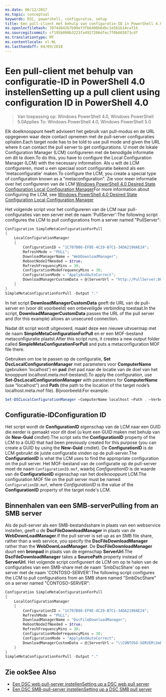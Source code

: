 ```yaml
---
ms.date: 06/12/2017
ms.topic: conceptual
keywords: DSC, powershell, configuratie, setup
title: Een pull-client met behulp van configuratie-ID in PowerShell 4.0 instellen
ms.openlocfilehash: 7074d842b7b99ef3fb6498b6dbc1e561b14caf16
ms.sourcegitcommit: cf195b090b3223fa4917206dfec7f0b603873cdf
ms.translationtype: MT
ms.contentlocale: nl-NL
ms.lasthandoff: 04/09/2018
---
```

# <a name="setting-up-a-pull-client-using-configuration-id-in-powershell-40"></a><span data-ttu-id="0aa9c-103">Een pull-client met behulp van configuratie-ID in PowerShell 4.0 instellen</span><span class="sxs-lookup"><span data-stu-id="0aa9c-103">Setting up a pull client using configuration ID in PowerShell 4.0</span></span>

><span data-ttu-id="0aa9c-104">Van toepassing op: Windows PowerShell 4.0, Windows PowerShell 5.0</span><span class="sxs-lookup"><span data-stu-id="0aa9c-104">Applies To: Windows PowerShell 4.0, Windows PowerShell 5.0</span></span>

<span data-ttu-id="0aa9c-105">Elk doelknooppunt heeft adviseert het gebruik van pull-modus en de URL opgegeven waar deze contact opnemen met de pull-server configuraties ophalen.</span><span class="sxs-lookup"><span data-stu-id="0aa9c-105">Each target node has to be told to use pull mode and given the URL where it can contact the pull server to get configurations.</span></span> <span data-ttu-id="0aa9c-106">U moet de lokale Configuration Manager (LCM) configureren met de benodigde informatie om dit te doen.</span><span class="sxs-lookup"><span data-stu-id="0aa9c-106">To do this, you have to configure the Local Configuration Manager (LCM) with the necessary information.</span></span> <span data-ttu-id="0aa9c-107">Als u wilt de LCM configureren, moet u een speciaal soort configuratie bekend als een 'metaconfiguratie' maken.</span><span class="sxs-lookup"><span data-stu-id="0aa9c-107">To configure the LCM, you create a special type of configuration known as a "metaconfiguration".</span></span> <span data-ttu-id="0aa9c-108">Zie voor meer informatie over het configureren van de LCM [Windows PowerShell 4.0 Desired State Configuration Local Configuration Manager](metaConfig4.md)</span><span class="sxs-lookup"><span data-stu-id="0aa9c-108">For more information about configuring the LCM, see [Windows PowerShell 4.0 Desired State Configuration Local Configuration Manager](metaConfig4.md)</span></span>

<span data-ttu-id="0aa9c-109">Het volgende script voor het configureren van de LCM naar pull-configuraties van een server met de naam 'PullServer':</span><span class="sxs-lookup"><span data-stu-id="0aa9c-109">The following script configures the LCM to pull configurations from a server named "PullServer":</span></span>

```powershell
Configuration SimpleMetaConfigurationForPull
{
    LocalConfigurationManager
    {
        ConfigurationID = "1C707B86-EF8E-4C29-B7C1-34DA2190AE24";
        RefreshMode = "PULL";
        DownloadManagerName = "WebDownloadManager";
        RebootNodeIfNeeded = $true;
        RefreshFrequencyMins = 30;
        ConfigurationModeFrequencyMins = 30;
        ConfigurationMode = "ApplyAndAutoCorrect";
        DownloadManagerCustomData = @{ServerUrl = "http://PullServer:8080/PSDSCPullServer/PSDSCPullServer.svc"; AllowUnsecureConnection = “TRUE”}
    }
}
SimpleMetaConfigurationForPull -Output "."
```

<span data-ttu-id="0aa9c-110">In het script **DownloadManagerCustomData** geeft de URL van de pull-server en (voor dit voorbeeld) een onbeveiligde verbinding toestaat.</span><span class="sxs-lookup"><span data-stu-id="0aa9c-110">In the script, **DownloadManagerCustomData** passes the URL of the pull server and (for this example) allows an unsecured connection.</span></span>

<span data-ttu-id="0aa9c-111">Nadat dit script wordt uitgevoerd, maakt deze een nieuwe uitvoermap met de naam **SimpleMetaConfigurationForPull** en er een MOF-bestand metaconfiguratie plaatst.</span><span class="sxs-lookup"><span data-stu-id="0aa9c-111">After this script runs, it creates a new output folder called **SimpleMetaConfigurationForPull** and puts a metaconfiguration MOF file there.</span></span>

<span data-ttu-id="0aa9c-112">Gebruiken om toe te passen op de configuratie, **Set DscLocalConfigurationManager** met parameters voor **ComputerName** (gebruiken 'localhost') en **pad** (het pad naar de locatie van de doel van het knooppunt localhost.meta.mof-bestand).</span><span class="sxs-lookup"><span data-stu-id="0aa9c-112">To apply the configuration, use **Set-DscLocalConfigurationManager** with parameters for **ComputerName** (use “localhost”) and **Path** (the path to the location of the target node’s localhost.meta.mof file).</span></span> <span data-ttu-id="0aa9c-113">Bijvoorbeeld:</span><span class="sxs-lookup"><span data-stu-id="0aa9c-113">For example:</span></span>
```powershell
Set-DSCLocalConfigurationManager –ComputerName localhost –Path . –Verbose.
```

## <a name="configuration-id"></a><span data-ttu-id="0aa9c-114">Configuratie-ID</span><span class="sxs-lookup"><span data-stu-id="0aa9c-114">Configuration ID</span></span>
<span data-ttu-id="0aa9c-115">Het script wordt de **ConfigurationID** eigenschap van de LCM naar een GUID die eerder is gemaakt voor dit doel (u kunt een GUID maken met behulp van de **New-Guid** cmdlet).</span><span class="sxs-lookup"><span data-stu-id="0aa9c-115">The script sets the **ConfigurationID** property of the LCM to a GUID that had been previously created for this purpose (you can create a GUID by using the **New-Guid** cmdlet).</span></span> <span data-ttu-id="0aa9c-116">De **ConfigurationID** is de LCM gebruikt de juiste configuratie vinden op de pull-server.</span><span class="sxs-lookup"><span data-stu-id="0aa9c-116">The **ConfigurationID** is what the LCM uses to find the appropriate configuration on the pull server.</span></span> <span data-ttu-id="0aa9c-117">Het MOF-bestand van de configuratie op de pull-server moet de naam `ConfigurationID.mof`, waarbij *ConfigurationID* is de waarde van de **ConfigurationID** eigenschap van het doelknooppunt LCM.</span><span class="sxs-lookup"><span data-stu-id="0aa9c-117">The configuration MOF file on the pull server must be named `ConfigurationID.mof`, where *ConfigurationID* is the value of the **ConfigurationID** property of the target node's LCM.</span></span>

## <a name="pulling-from-an-smb-server"></a><span data-ttu-id="0aa9c-118">Binnenhalen van een SMB-server</span><span class="sxs-lookup"><span data-stu-id="0aa9c-118">Pulling from an SMB server</span></span>

<span data-ttu-id="0aa9c-119">Als de pull-server als een SMB-bestandsshare in plaats van een webservice instellen, geeft u de **DscFileDownloadManager** in plaats van de **WebDownLoadManager**.</span><span class="sxs-lookup"><span data-stu-id="0aa9c-119">If the pull server is set up as an SMB file share, rather than a web service, you specify the **DscFileDownloadManager** rather than the **WebDownLoadManager**.</span></span>
<span data-ttu-id="0aa9c-120">De **DscFileDownloadManager** duurt een **bronpad** in plaats van de eigenschap **ServerUrl**.</span><span class="sxs-lookup"><span data-stu-id="0aa9c-120">The **DscFileDownloadManager** takes a **SourcePath** property instead of **ServerUrl**.</span></span> <span data-ttu-id="0aa9c-121">Het volgende script configureert de LCM om op te halen van de configuraties van een SMB-share met de naam 'SmbDscShare' op een server met de naam 'CONTOSO-SERVER':</span><span class="sxs-lookup"><span data-stu-id="0aa9c-121">The following script configures the LCM to pull configurations from an SMB share named "SmbDscShare" on a server named "CONTOSO-SERVER":</span></span>

```powershell
Configuration SimpleMetaConfigurationForPull
{
    LocalConfigurationManager
    {
        ConfigurationID = "1C707B86-EF8E-4C29-B7C1-34DA2190AE24";
        RefreshMode = "PULL";
        DownloadManagerName = "DscFileDownloadManager";
        RebootNodeIfNeeded = $true;
        RefreshFrequencyMins = 30;
        ConfigurationModeFrequencyMins = 30;
        ConfigurationMode = "ApplyAndAutoCorrect";
        DownloadManagerCustomData = @{ServerUrl = "\\CONTOSO-SERVER\SmbDscShare"}
    }
}
SimpleMetaConfigurationForPull -Output "."
```

## <a name="see-also"></a><span data-ttu-id="0aa9c-122">Zie ook</span><span class="sxs-lookup"><span data-stu-id="0aa9c-122">See Also</span></span>

- [<span data-ttu-id="0aa9c-123">Een DSC web pull-server instellen</span><span class="sxs-lookup"><span data-stu-id="0aa9c-123">Setting up a DSC web pull server</span></span>](pullServer.md)
- [<span data-ttu-id="0aa9c-124">Een DSC SMB-pull-server instellen</span><span class="sxs-lookup"><span data-stu-id="0aa9c-124">Setting up a DSC SMB pull server</span></span>](pullServerSMB.md)